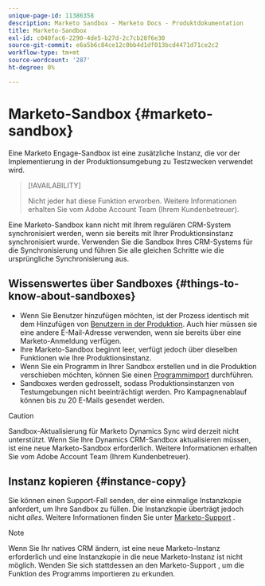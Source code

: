 ```yaml
---
unique-page-id: 11386358
description: Marketo Sandbox - Marketo Docs - Produktdokumentation
title: Marketo-Sandbox
exl-id: c040fac6-2290-4de5-b27d-2c7cb28f6e30
source-git-commit: e6a5b6c84ce12c0bb4d1df013bcd4471d71ce2c2
workflow-type: tm+mt
source-wordcount: '287'
ht-degree: 0%

---
```


# Marketo-Sandbox {#marketo-sandbox}

Eine Marketo Engage-Sandbox ist eine zusätzliche Instanz, die vor der Implementierung in der Produktionsumgebung zu Testzwecken verwendet wird.

>[!AVAILABILITY]
>
>Nicht jeder hat diese Funktion erworben. Weitere Informationen erhalten Sie vom Adobe Account Team (Ihrem Kundenbetreuer).

Eine Marketo-Sandbox kann nicht mit Ihrem regulären CRM-System synchronisiert werden, wenn sie bereits mit Ihrer Produktionsinstanz synchronisiert wurde. Verwenden Sie die Sandbox Ihres CRM-Systems für die Synchronisierung und führen Sie alle gleichen Schritte wie die ursprüngliche Synchronisierung aus.

## Wissenswertes über Sandboxes {#things-to-know-about-sandboxes}

* Wenn Sie Benutzer hinzufügen möchten, ist der Prozess identisch mit dem Hinzufügen von [Benutzern in der Produktion](/help/marketo/product-docs/administration/users-and-roles/managing-marketo-users.md#create-users). Auch hier müssen sie eine andere E-Mail-Adresse verwenden, wenn sie bereits über eine Marketo-Anmeldung verfügen.
* Ihre Marketo-Sandbox beginnt leer, verfügt jedoch über dieselben Funktionen wie Ihre Produktionsinstanz.
* Wenn Sie ein Programm in Ihrer Sandbox erstellen und in die Produktion verschieben möchten, können Sie einen [Programmimport](/help/marketo/product-docs/core-marketo-concepts/programs/working-with-programs/import-a-program.md) durchführen.
* Sandboxes werden gedrosselt, sodass Produktionsinstanzen von Testumgebungen nicht beeinträchtigt werden. Pro Kampagnenablauf können bis zu 20 E-Mails gesendet werden.

>[!CAUTION]
>
>Sandbox-Aktualisierung für Marketo Dynamics Sync wird derzeit nicht unterstützt. Wenn Sie Ihre Dynamics CRM-Sandbox aktualisieren müssen, ist eine neue Marketo-Sandbox erforderlich. Weitere Informationen erhalten Sie vom Adobe Account Team (Ihrem Kundenbetreuer).

## Instanz kopieren {#instance-copy}

Sie können einen Support-Fall senden, der eine einmalige Instanzkopie anfordert, um Ihre Sandbox zu füllen. Die Instanzkopie überträgt jedoch nicht _alles_. Weitere Informationen finden Sie unter [Marketo-Support](https://nation.marketo.com/t5/Support/ct-p/Support) .

>[!NOTE]
>
>Wenn Sie Ihr natives CRM ändern, ist eine neue Marketo-Instanz erforderlich und eine Instanzkopie in die neue Marketo-Instanz ist nicht möglich. Wenden Sie sich stattdessen an den Marketo-Support , um die Funktion des Programms importieren zu erkunden.

